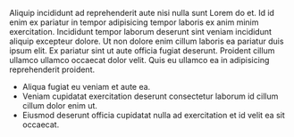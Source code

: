 Aliquip incididunt ad reprehenderit aute nisi nulla sunt Lorem do et. Id id enim ex pariatur in tempor adipisicing tempor laboris ex anim minim exercitation. Incididunt tempor laborum deserunt sint veniam incididunt aliquip excepteur dolore. Ut non dolore enim cillum laboris ea pariatur duis ipsum elit. Ex pariatur sint ut aute officia fugiat deserunt. Proident cillum ullamco ullamco occaecat dolor velit. Quis eu ullamco ea in adipisicing reprehenderit proident.

* Aliqua fugiat eu veniam et aute ea.
* Veniam cupidatat exercitation deserunt consectetur laborum id cillum cillum dolor enim ut.
* Eiusmod deserunt officia cupidatat nulla ad exercitation et id velit ea sit occaecat.